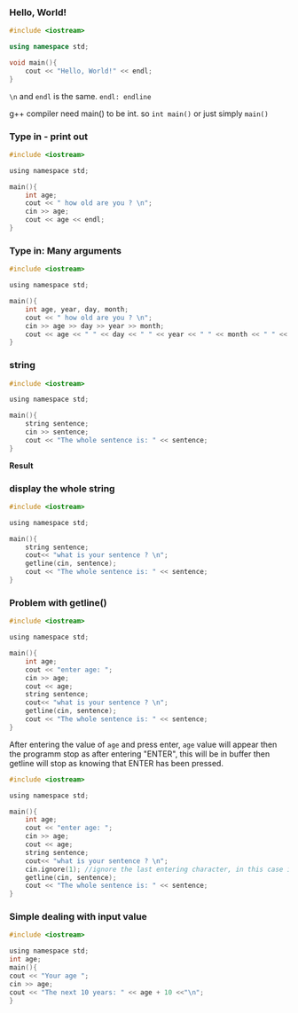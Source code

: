 ### Hello, World!
```cpp
#include <iostream>

using namespace std;

void main(){
	cout << "Hello, World!" << endl;
}
```

``\n`` and ``endl`` is the same.
``endl: endline``

g++ compiler need main() to be int. so ``int main()`` or just simply ``main()``

### Type in - print out

```c
#include <iostream>

using namespace std;

main(){
	int age;
	cout << " how old are you ? \n";
	cin >> age;
	cout << age << endl;
}
```

### Type in: Many arguments

```c
#include <iostream>

using namespace std;

main(){
	int age, year, day, month;
	cout << " how old are you ? \n";
	cin >> age >> day >> year >> month;
	cout << age << " " << day << " " << year << " " << month << " " << endl;
}
```

### string

```c
#include <iostream>

using namespace std;

main(){
	string sentence;
	cin >> sentence;
	cout << "The whole sentence is: " << sentence;
}
```

**Result**

### display the whole string

```c
#include <iostream>

using namespace std;

main(){
	string sentence;
	cout<< "what is your sentence ? \n";
	getline(cin, sentence);
	cout << "The whole sentence is: " << sentence;
}
```
### Problem with getline()

```c
#include <iostream>

using namespace std;

main(){
	int age;
	cout << "enter age: ";
	cin >> age;
	cout << age;
	string sentence;
	cout<< "what is your sentence ? \n";
	getline(cin, sentence);
	cout << "The whole sentence is: " << sentence;
}
```

After entering the value of ``age`` and press enter, ``age`` value will appear then the programm stop as after entering "ENTER", this will be in buffer then getline will stop as knowing that ENTER has been pressed.

```c
#include <iostream>

using namespace std;

main(){
	int age;
	cout << "enter age: ";
	cin >> age;
	cout << age;
	string sentence;
	cout<< "what is your sentence ? \n";
	cin.ignore(1); //ignore the last entering character, in this case is "ENTER"
	getline(cin, sentence);
	cout << "The whole sentence is: " << sentence;
}
```

### Simple dealing with input value

```c
#include <iostream>

using namespace std;
int age;
main(){
cout << "Your age ";
cin >> age;
cout << "The next 10 years: " << age + 10 <<"\n";
}
```